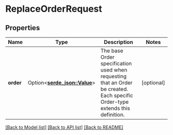 # ReplaceOrderRequest

## Properties

Name | Type | Description | Notes
------------ | ------------- | ------------- | -------------
**order** | Option<[**serde_json::Value**](.md)> | The base Order specification used when requesting that an Order be created. Each specific Order-type extends this definition. | [optional]

[[Back to Model list]](../README.md#documentation-for-models) [[Back to API list]](../README.md#documentation-for-api-endpoints) [[Back to README]](../README.md)


